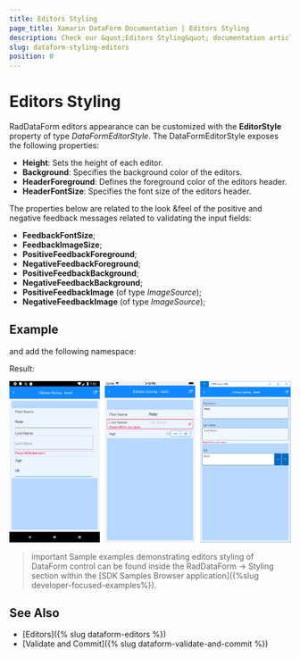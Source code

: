 ```yaml
---
title: Editors Styling
page_title: Xamarin DataForm Documentation | Editors Styling
description: Check our &quot;Editors Styling&quot; documentation article for Telerik DataForm for Xamarin control.
slug: dataform-styling-editors
position: 0
---
```


# Editors Styling

RadDataForm editors appearance can be customized with the **EditorStyle** property of type *DataFormEditorStyle*. The DataFormEditorStyle exposes the following properties:

- **Height**: Sets the height of each editor.
- **Background**: Specifies the background color of the editors.
- **HeaderForeground**: Defines the foreground color of the editors header.
- **HeaderFontSize**: Specifies the font size of the editors header.

The properties below are related to the look &amp;feel of the positive and negative feedback messages related to validating the input fields:

- **FeedbackFontSize**;
- **FeedbackImageSize**;
- **PositiveFeedbackForeground**;
- **NegativeFeedbackForeground**;
- **PositiveFeedbackBackground**;
- **NegativeFeedbackBackground**;
- **PositiveFeedbackImage** (of type *ImageSource*);
- **NegativeFeedbackImage** (of type *ImageSource*);

## Example

<snippet id='dataform-styling-editors-xaml'/>
<snippet id='dataform-styling-editors'/>

and add the following namespace:

<snippet id='xmlns-telerikdataform'/>

Result:

![result](images/dataform-styling-editors.png)

>important Sample examples demonstrating editors styling of DataForm control can be found inside the RadDataForm -> Styling section within the [SDK Samples Browser application]({%slug developer-focused-examples%}).

## See Also

- [Editors]({% slug dataform-editors %})
- [Validate and Commit]({% slug dataform-validate-and-commit %})